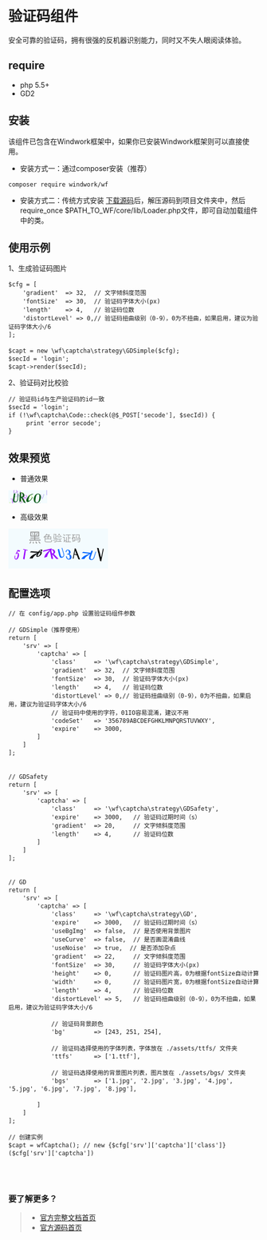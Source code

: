 验证码组件
=============
安全可靠的验证码，拥有很强的反机器识别能力，同时又不失人眼阅读体验。

## require
 - php 5.5+
 - GD2

## 安装
该组件已包含在Windwork框架中，如果你已安装Windwork框架则可以直接使用。

- 安装方式一：通过composer安装（推荐）
```
composer require windwork/wf
```

- 安装方式二：传统方式安装
[下载源码](https://github.com/windwork/wf/releases)后，解压源码到项目文件夹中，然后require_once $PATH_TO_WF/core/lib/Loader.php文件，即可自动加载组件中的类。

## 使用示例
1、生成验证码图片
```
$cfg = [
    'gradient'  => 32,  // 文字倾斜度范围
    'fontSize'  => 30,  // 验证码字体大小(px)
    'length'    => 4,   // 验证码位数
    'distortLevel' => 0,// 验证码扭曲级别（0-9），0为不扭曲，如果启用，建议为验证码字体大小/6
];

$capt = new \wf\captcha\strategy\GDSimple($cfg);
$secId = 'login';
$capt->render($secId);

```

2、验证码对比校验
```
// 验证码id与生产验证码的id一致
$secId = 'login';
if (!\wf\captcha\Code::check(@$_POST['secode'], $secId)) {
     print 'error secode';
}
```

## 效果预览

- 普通效果 

![效果图](assets/example-1.png)

- 高级效果 

![效果图](assets/example-2.jpg)



## 配置选项

```
// 在 config/app.php 设置验证码组件参数

// GDSimple（推荐使用）
return [
    'srv' => [
        'captcha' => [
		    'class'     => '\wf\captcha\strategy\GDSimple',
		    'gradient'  => 32,  // 文字倾斜度范围
		    'fontSize'  => 30,  // 验证码字体大小(px)
		    'length'    => 4,   // 验证码位数
		    'distortLevel' => 0,// 验证码扭曲级别（0-9），0为不扭曲，如果启用，建议为验证码字体大小/6
		    // 验证码中使用的字符，01IO容易混淆，建议不用
		    'codeSet'   => '356789ABCDEFGHKLMNPQRSTUVWXY',
		    'expire'    => 3000,
		]
    ]
];


// GDSafety
return [
    'srv' => [
        'captcha' => [
		    'class'     => '\wf\captcha\strategy\GDSafety',
		    'expire'    => 3000,   // 验证码过期时间（s）
		    'gradient'  => 20,     // 文字倾斜度范围
		    'length'    => 4,      // 验证码位数
		]
    ]
];


// GD
return [
    'srv' => [
        'captcha' => [
		    'class'     => '\wf\captcha\strategy\GD',
		    'expire'    => 3000,   // 验证码过期时间（s）
		    'useBgImg'  => false,  // 是否使用背景图片 
		    'useCurve'  => false,  // 是否画混淆曲线
		    'useNoise'  => true,  // 是否添加杂点    
		    'gradient'  => 22,     // 文字倾斜度范围
		    'fontSize'  => 30,     // 验证码字体大小(px)
		    'height'    => 0,      // 验证码图片高，0为根据fontSize自动计算
		    'width'     => 0,      // 验证码图片宽，0为根据fontSize自动计算
		    'length'    => 4,      // 验证码位数
		    'distortLevel' => 5,   // 验证码扭曲级别（0-9），0为不扭曲，如果启用，建议为验证码字体大小/6
		
		    // 验证码背景颜色
		    'bg'        => [243, 251, 254], 
		
		    // 验证码选择使用的字体列表，字体放在 ./assets/ttfs/ 文件夹
		    'ttfs'      => ['1.ttf'],  
		
		    // 验证码选择使用的背景图片列表，图片放在 ./assets/bgs/ 文件夹
		    'bgs'       => ['1.jpg', '2.jpg', '3.jpg', '4.jpg', '5.jpg', '6.jpg', '7.jpg', '8.jpg'], 

		]
    ]
];

// 创建实例
$capt = wfCaptcha(); // new {$cfg['srv']['captcha']['class']}($cfg['srv']['captcha'])

```


<br />  
<br />  

### 要了解更多？  
> - [官方完整文档首页](http://docs.windwork.org/manual/)  
> - [官方源码首页](https://github.com/windwork)  
